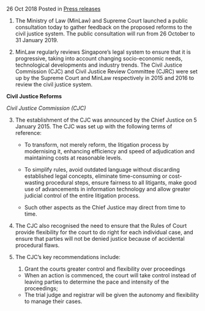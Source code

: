 26 Oct 2018 Posted in [Press releases](/news/press-releases)

1. The Ministry of Law (MinLaw) and Supreme Court launched a public consultation today to gather feedback on the proposed reforms to the civil justice system. The public consultation will run from 26 October to 31 January 2019.

2. MinLaw regularly reviews Singapore’s legal system to ensure that it is progressive, taking into account changing socio-economic needs, technological developments and industry trends. The Civil Justice Commission (CJC) and Civil Justice Review Committee (CJRC) were set up by the Supreme Court and MinLaw respectively in 2015 and 2016 to review the civil justice system.

**Civil Justice Reforms**

*Civil Justice Commission (CJC)*

3. The establishment of the CJC was announced by the Chief Justice on 5 January 2015. The CJC was set up with the following terms of reference:

    * To transform, not merely reform, the litigation process by modernising it, enhancing efficiency and speed of adjudication and maintaining costs at reasonable levels.

    * To simplify rules, avoid outdated language without discarding established legal concepts, eliminate time-consuming or cost-wasting procedural steps, ensure fairness to all litigants, make good use of advancements in information technology and allow greater judicial control of the entire litigation process.

    * Such other aspects as the Chief Justice may direct from time to time.
    
    
4. The CJC also recognised the need to ensure that the Rules of Court provide flexibility for the court to do right for each individual case, and ensure that parties will not be denied justice because of accidental procedural flaws.

5. The CJC’s key recommendations include:

    1. Grant the courts greater control and flexibility over proceedings
    
    * When an action is commenced, the court will take control instead of leaving parties to determine the pace and intensity of the proceedings;
    * The trial judge and registrar will be given the autonomy and flexibility to manage their cases.
    
    
    
    
    
    





